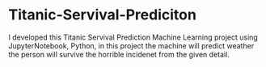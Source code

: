 # Titanic-Servival-Prediciton
I developed this Titanic Servival Prediction Machine Learning project using JupyterNotebook, Python, in this project the machine will predict weather the person will survive the horrible incidenet from the given detail.
